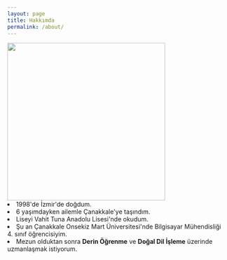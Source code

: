 ```yaml
---
layout: page
title: Hakkımda
permalink: /about/
---
```

<img src="https://avatars3.githubusercontent.com/u/24252405?s=400&v=4" style="width: 360px; height:360px;"/>
<li>1998'de İzmir'de doğdum.</li>
<li>6 yaşımdayken ailemle Çanakkale'ye taşındım.</li>
<li>Liseyi Vahit Tuna Anadolu Lisesi'nde okudum.</li>
<li>Şu an Çanakkale Onsekiz Mart Üniversitesi'nde Bilgisayar Mühendisliği 4. sınıf öğrencisiyim.</li>
<li>Mezun olduktan sonra <b>Derin Öğrenme</b> ve <b>Doğal Dil İşleme</b> üzerinde uzmanlaşmak istiyorum.</li>
